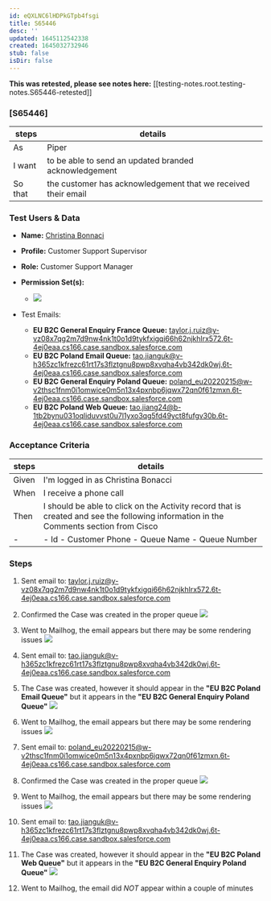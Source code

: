 ```yaml
---
id: eQXLNC6lHDPkGTpb4fsgi
title: S65446
desc: ''
updated: 1645112542338
created: 1645032732946
stub: false
isDir: false
---
```

__This was retested, please see notes here:__
[[testing-notes.root.testing-notes.S65446-retested]]

### [S65446]

| steps   | details                                                       |
| ------- | ------------------------------------------------------------- |
| As      | Piper                                                         |
| I want  | to be able to send an updated branded acknowledgement         |
| So that | the customer has acknowledgement that we received their email |

### Test Users & Data

- **Name:** [Christina Bonnaci](https://sherwin--qa.lightning.force.com/lightning/setup/ManageUsers/page?address=%2F00541000003qSQhAAM%3Fnoredirect%3D1%26isUserEntityOverride%3D1)

- **Profile:** Customer Support Supervisor

- **Role:** Customer Support Manager

- **Permission Set(s):**
  - ![](/assets/2022-02-07-14-10-15.png)

- Test Emails:
  - **EU B2C General Enquiry France Queue:** [taylor.j.ruiz@y-vz08x7qg2m7d9nw4nk1t0o1d9tykfxigqi66h62njkhlrx572.6t-4ej0eaa.cs166.case.sandbox.salesforce.com](mailto:taylor.j.ruiz@y-vz08x7qg2m7d9nw4nk1t0o1d9tykfxigqi66h62njkhlrx572.6t-4ej0eaa.cs166.case.sandbox.salesforce.com)
  - **EU B2C Poland Email Queue:** [tao.jianguk@v-h365zc1kfrezc61rt17s3flztgnu8pwp8xvqha4vb342dk0wj.6t-4ej0eaa.cs166.case.sandbox.salesforce.com](mailto:tao.jianguk@v-h365zc1kfrezc61rt17s3flztgnu8pwp8xvqha4vb342dk0wj.6t-4ej0eaa.cs166.case.sandbox.salesforce.com)
  - **EU B2C General Enquiry Poland Queue:** [poland_eu20220215@w-v2thsc1fnm0i1omwice0m5n13x4pxnbp6jqwx72qn0f61zmxn.6t-4ej0eaa.cs166.case.sandbox.salesforce.com](mailto:poland_eu20220215@w-v2thsc1fnm0i1omwice0m5n13x4pxnbp6jqwx72qn0f61zmxn.6t-4ej0eaa.cs166.case.sandbox.salesforce.com)
  - **EU B2C Poland Web Queue:** [tao.jiang24@b-1tb2bynu031oqliduvvst0u7l1yxo3qg5fd49yct8fufgv30b.6t-4ej0eaa.cs166.case.sandbox.salesforce.com](mailto:tao.jiang24@b-1tb2bynu031oqliduvvst0u7l1yxo3qg5fd49yct8fufgv30b.6t-4ej0eaa.cs166.case.sandbox.salesforce.com)

### Acceptance Criteria 

| steps | details                                                                                                                               |
| ----- | ------------------------------------------------------------------------------------------------------------------------------------- |
| Given | I'm logged in as Christina Bonacci                                                                                                    |
| When  | I receive a phone call                                                                                                                |
| Then  | I should be able to click on the Activity record that is created and see the following information in the Comments section from Cisco |
| -     | - Id - Customer Phone - Queue Name - Queue Number                                                                                     |

### Steps

1. Sent email to: [taylor.j.ruiz@y-vz08x7qg2m7d9nw4nk1t0o1d9tykfxigqi66h62njkhlrx572.6t-4ej0eaa.cs166.case.sandbox.salesforce.com](mailto:taylor.j.ruiz@y-vz08x7qg2m7d9nw4nk1t0o1d9tykfxigqi66h62njkhlrx572.6t-4ej0eaa.cs166.case.sandbox.salesforce.com)

2. Confirmed the Case was created in the proper queue
   ![](/assets/2022-02-15-15-48-08.png)

3. Went to Mailhog, the email appears but there may be some rendering issues
   ![](/assets/2022-02-15-15-51-18.png)

4. Sent email to: [tao.jianguk@v-h365zc1kfrezc61rt17s3flztgnu8pwp8xvqha4vb342dk0wj.6t-4ej0eaa.cs166.case.sandbox.salesforce.com](mailto:tao.jianguk@v-h365zc1kfrezc61rt17s3flztgnu8pwp8xvqha4vb342dk0wj.6t-4ej0eaa.cs166.case.sandbox.salesforce.com)

5. The Case was created, however it should appear in the **"EU B2C Poland Email Queue"** but it appears in the **"EU B2C General Enquiry Poland Queue"**
   ![](/assets/2022-02-15-15-57-51.png)

6. Went to Mailhog, the email appears but there may be some rendering issues
   ![](/assets/2022-02-15-15-55-20.png)

7. Sent email to: [poland_eu20220215@w-v2thsc1fnm0i1omwice0m5n13x4pxnbp6jqwx72qn0f61zmxn.6t-4ej0eaa.cs166.case.sandbox.salesforce.com](mailto:poland_eu20220215@w-v2thsc1fnm0i1omwice0m5n13x4pxnbp6jqwx72qn0f61zmxn.6t-4ej0eaa.cs166.case.sandbox.salesforce.com)

8. Confirmed the Case was created in the proper queue
   ![](/assets/2022-02-15-15-48-08.png)

9. Went to Mailhog, the email appears but there may be some rendering issues
   ![](/assets/2022-02-15-15-51-18.png)

10. Sent email to: [tao.jianguk@v-h365zc1kfrezc61rt17s3flztgnu8pwp8xvqha4vb342dk0wj.6t-4ej0eaa.cs166.case.sandbox.salesforce.com](mailto:tao.jianguk@v-h365zc1kfrezc61rt17s3flztgnu8pwp8xvqha4vb342dk0wj.6t-4ej0eaa.cs166.case.sandbox.salesforce.com)

11. The Case was created, however it should appear in the **"EU B2C Poland Web Queue"** but it appears in the **"EU B2C General Enquiry Poland Queue"**
    ![](/assets/2022-02-15-16-05-28.png)

12. Went to Mailhog, the email did _NOT_ appear within a couple of minutes
